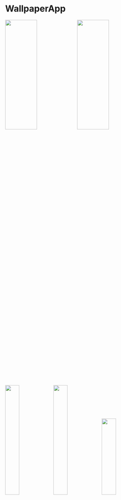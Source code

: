 # WallpaperApp


<img src="https://github.com/samyak2403/WallpaperApp/assets/126759819/15f64e93-eefb-4eee-b78d-31c744e6a32c" width=45% height=30%/>
<img src="https://github.com/samyak2403/WallpaperApp/assets/126759819/0c55387f-ef93-4a0c-9324-0161ec9b990e" width=45% height=30%/>

<img src="https://github.com/samyak2403/WallpaperApp/assets/126759819/8f12ca9b-1075-4ade-94e6-8717bd32c3a6" width=30% height=30%/>

<img src="https://github.com/samyak2403/WallpaperApp/assets/126759819/048a0524-b9a6-4584-83f8-be9e447208e0" width=30% height=30%/>


<img src="https://github.com/samyak2403/WallpaperApp/assets/126759819/c1e11292-7f2e-4341-9482-20a72e029f70" width=30% height=25%/>


